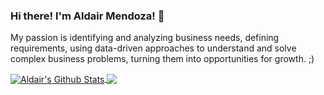 ### Hi there! I'm Aldair Mendoza! 👋

My passion is identifying and analyzing business needs, defining requirements, using data-driven approaches to understand and solve complex business problems, turning them into opportunities for growth.  ;)

<a href="https://www.linkedin.com/in/adrikmendoza/">
  <img align="center" src="https://github-readme-stats.vercel.app/api?username=AdrikMendoza&count_private=true&show_icons=true&theme=highcontrast&hide" alt="Aldair's Github Stats" />
</a>
<a href="https://www.linkedin.com/in/adrikmendoza/">
  <img align="center" src="https://github-readme-stats.vercel.app/api/top-langs/?username=AdrikMendoza&layout=compact&theme=highcontrast&hide=ruby,typescript,html,php,css" />
</a>
